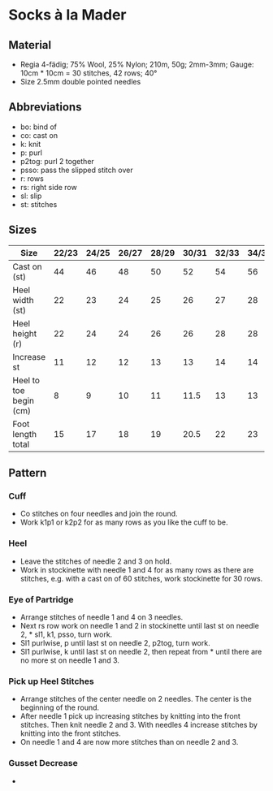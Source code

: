 # Socks à la Mader

## Material
* Regia 4-fädig; 75% Wool, 25% Nylon; 210m, 50g; 2mm-3mm; Gauge: 10cm * 10cm = 30 stitches, 42 rows; 40°
* Size 2.5mm double pointed needles

## Abbreviations
- bo:    bind of
- co:    cast on
- k:     knit
- p:     purl
- p2tog: purl 2 together
- psso:  pass the slipped stitch over
- r:     rows
- rs:    right side row
- sl:    slip
- st:    stitches

## Sizes
| Size                   | 22/23 | 24/25 | 26/27 | 28/29 | 30/31 | 32/33 | 34/35 | 36/37 | 38/39 | 40/41 | 42/43 | 44/45 | 46/47 |
| ---------------------- | ----- | ----- | ----- | ----- | ----- | ----- | ----- | ----- | ----- | ----- | ----- | ----- | ----- |
| Cast on (st)           | 44    | 46    | 48    | 50    | 52    | 54    | 56    | 58    | 60    | 62    | 64    | 68    | 72    |
| Heel width (st)        | 22    | 23    | 24    | 25    | 26    | 27    | 28    | 29    | 30    | 31    | 32    | 34    | 36    |
| Heel height (r)        | 22    | 24    | 24    | 26    | 26    | 28    | 28    | 30    | 30    | 32    | 32    | 34    | 36    |
| Increase st            | 11    | 12    | 12    | 13    | 13    | 14    | 14    | 15    | 15    | 16    | 16    | 17    | 18    |
| Heel to toe begin (cm) | 8     | 9     | 10    | 11    | 11.5  | 13    | 13    | 14.5  | 16    | 16    | 17    | 17    | 18    |
| Foot length total      | 15    | 17    | 18    | 19    | 20.5  | 22    | 23    | 24.5  | 26    | 27    | 28    | 29    | 30    |

## Pattern
### Cuff
* Co stitches on four needles and join the round.
* Work k1p1 or k2p2 for as many rows as you like the cuff to be.

### Heel
* Leave the stitches of needle 2 and 3 on hold.
* Work in stockinette with needle 1 and 4 for as many rows as there are stitches, e.g. with a cast on of 60 stitches, work stockinette for 30 rows.

### Eye of Partridge
* Arrange stitches of needle 1 and 4 on 3 needles.
* Next rs row work on needle 1 and 2 in stockinette until last st on needle 2, * sl1, k1, psso, turn work.
* Sl1 purlwise, p until last st on needle 2, p2tog, turn work.
* Sl1 purlwise, k until last st on needle 2, then repeat from * until there are no more st on needle 1 and 3.

### Pick up Heel Stitches
* Arrange stitches of the center needle on 2 needles. The center is the beginning of the round.
* After needle 1 pick up increasing stitches by knitting into the front stitches. Then knit needle 2 and 3. With needles 4 increase stitches by knitting into the front stitches.
* On needle 1 and 4 are now more stitches than on needle 2 and 3.

### Gusset Decrease
*
